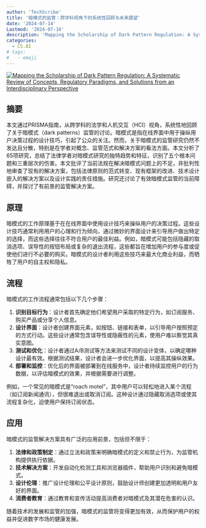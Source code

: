 ```yaml
---
author: 'TechScribe'
title: '暗模式的监管：跨学科视角下的系统性回顾与未来展望'
date: '2024-07-14'
Lastmod: '2024-07-16'
description: 'Mapping the Scholarship of Dark Pattern Regulation: A Systematic Review of Concepts, Regulatory Paradigms, and Solutions from an Interdisciplinary Perspective'
categories:
  - CS.AI
# tags:
#   - emoji
---
```


[![Mapping the Scholarship of Dark Pattern Regulation: A Systematic Review of Concepts, Regulatory Paradigms, and Solutions from an Interdisciplinary Perspective](https://arxiv-research-1301205113.cos.ap-guangzhou.myqcloud.com/images/2407.10340v1.pdf_0.jpg)](https://arxiv.org/abs/2407.10340v1)

## 摘要

本文通过PRISMA指南，从跨学科的法学和人机交互（HCI）视角，系统性地回顾了关于暗模式（dark patterns）监管的讨论。暗模式是指在线界面中用于操纵用户决策过程的设计技巧，引起了公众的关注。然而，关于暗模式的监管研究仍然不发达且分散，特别是在学者对概念、监管范式和解决方案的看法方面。本文分析了65项研究，总结了法律学者对暗模式研究的独特趋势和特征，识别了五个根本问题和三重层次的伤害。本文批评了当前法规在解决暗模式问题上的不足，并批判性地审查了现有的解决方案，包括法律原则的范式转变、现有框架的改进、技术设计嵌入的解决方案以及设计实践的责任措施。研究还讨论了有效暗模式监管的当前障碍，并探讨了有前景的监管解决方案。<!--more-->

## 原理

暗模式的工作原理基于在在线界面中使用设计技巧来操纵用户的决策过程。这些设计技巧通常利用用户的心理和行为倾向，通过微妙的界面设计来引导用户做出特定的选择，而这些选择往往不符合用户的最佳利益。例如，暗模式可能包括隐藏的取消选项、误导性的按钮布局或复杂的退出流程，这些都旨在增加用户的参与度或促使他们进行不必要的购买。暗模式的设计者利用这些技巧来最大化商业利益，而牺牲了用户的自主权和隐私。

## 流程

暗模式的工作流程通常包括以下几个步骤：
1. **识别目标行为**：设计者首先确定他们希望用户采取的特定行为，如订阅服务、购买产品或分享个人信息。
2. **设计界面**：设计者创建界面元素，如按钮、链接和表单，以引导用户按照预定的方式行动。这些设计通常包含误导性或隐蔽性的元素，使用户难以察觉其真实意图。
3. **测试和优化**：设计者通过A/B测试等方法来测试不同的设计变体，以确定哪种设计最有效。根据测试结果，设计者会进一步优化界面，以提高其操纵效果。
4. **部署和监控**：优化后的界面被部署到在线服务中，设计者持续监控用户的行为数据，以评估暗模式的效果，并根据需要进行调整。

例如，一个常见的暗模式是“roach motel”，其中用户可以轻松地进入某个流程（如订阅新闻通讯），但很难退出或取消订阅。这种设计通过隐藏取消选项或使其流程复杂化，迫使用户保持订阅状态。

## 应用

暗模式的监管解决方案具有广泛的应用前景，包括但不限于：
1. **法律和政策制定**：通过立法和政策来明确暗模式的定义和禁止行为，为监管机构提供执行依据。
2. **技术解决方案**：开发自动化检测工具和浏览器插件，帮助用户识别和避免暗模式。
3. **设计伦理**：推广设计伦理和公平设计原则，鼓励设计师创建更加透明和用户友好的界面。
4. **消费者教育**：通过教育和宣传活动提高消费者对暗模式及其潜在危害的认识。

随着技术的发展和监管的加强，暗模式的监管将变得更加有效，从而保护用户的权益并促进数字市场的健康发展。